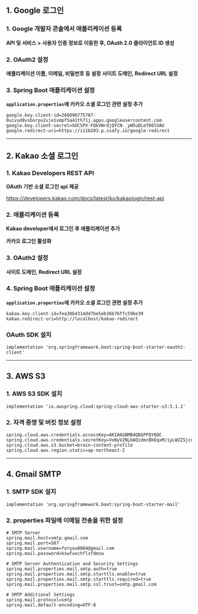 ## 1. Google 로그인 

### 1. Google 개발자 콘솔에서 애플리케이션 등록
**API 및 서비스 > 사용자 인증 정보로 이동한 후, OAuth 2.0 클라이언트 ID 생성**


### 2. OAuth2 설정
**애플리케이션 이름, 이메일, 비밀번호 등 설정**
**사이트 도메인, Redirect URL 설정**

### 3. Spring Boot 애플리케이션 설정
**`application.properties`에 카카오 소셜 로그인 관련 설정 추가**

```plaintext
google.key.client-id=266096775787-0uivud8vsborpu2vje1vmpf5a41th71j.apps.googleusercontent.com
google.key.client-secret=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
google.redirect-uri=https://i11b203.p.ssafy.io/google-redirect
```

---


## 2. Kakao 소셜 로그인

### 1. Kakao Developers REST API
**OAuth 기반 소셜 로그인 api 제공**

https://developers.kakao.com/docs/latest/ko/kakaologin/rest-api


### 2. 애플리케이션 등록

**Kakao developer에서 로그인 후 애플리케이션 추가**

**카카오 로그인 활성화**


### 3. OAuth2 설정
**사이트 도메인, Redirect URL 설정**



### 4. Spring Boot 애플리케이션 설정
**`application.properties`에 카카오 소셜 로그인 관련 설정 추가**

```plaintext
kakao.key.client-id=fea30b4314dd7be5eb36b76ffc59be39
kakao.redirect-uri=http://localhost/kakao-redirect
```

### OAuth SDK 설치 
```plaintext
implementation 'org.springframework.boot:spring-boot-starter-oauth2-client'
```

---

## 3. AWS S3

### 1. AWS S3 SDK 설치

```plain text
implementation 'io.awspring.cloud:spring-cloud-aws-starter-s3:3.1.1'
```

### 2. 자격 증명 및 버킷 정보 설정 
```plaintext
spring.cloud.aws.credentials.accessKey=AKIA6GBMB4QDGPFQY6QC
spring.cloud.aws.credentials.secretKey=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
spring.cloud.aws.s3.bucket=brain-content-profile
spring.cloud.aws.region.static=ap-northeast-2
```

---

## 4. Gmail SMTP

### 1. SMTP SDK 설치 
```plaintext
implementation 'org.springframework.boot:spring-boot-starter-mail'
```


### 2. properties 파일에 이메일 전송을 위한 설정 
```plaintext
# SMTP Server
spring.mail.host=smtp.gmail.com
spring.mail.port=587
spring.mail.username=foryou0084@gmail.com
spring.mail.password=kswfuxchflxfdmzw

# SMTP Server Authentication and Security Settings
spring.mail.properties.mail.smtp.auth=true
spring.mail.properties.mail.smtp.starttls.enable=true
spring.mail.properties.mail.smtp.starttls.required=true
spring.mail.properties.mail.smtp.ssl.trust=smtp.gmail.com

# SMTP Additional Settings
spring.mail.protocol=smtp
spring.mail.default-encoding=UTF-8
```



